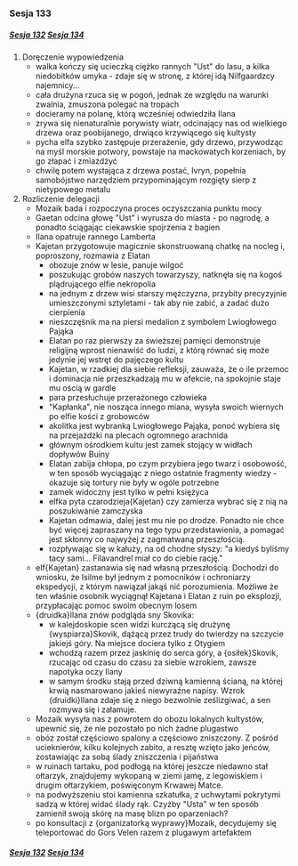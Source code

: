 ### Sesja 133
##### [Sesja 132](#sesja-132) [Sesja 134](#sesja-134)
1. Doręczenie wypowiedzenia
    - walka kończy się ucieczką ciężko rannych "Ust" do lasu, a kilka niedobitków umyka - zdaje się w stronę, z której idą Nilfgaardzcy najemnicy...
    - cała drużyna rzuca się w pogoń, jednak ze względu na warunki zwalnia, zmuszona polegać na tropach
    - docieramy na polanę, którą wcześniej odwiedziła Ilana
    - zrywa się nienaturalnie porywisty wiatr, odcinający nas od wielkiego drzewa oraz poobijanego, drwiąco krzywiącego się kultysty
    - pycha elfa szybko zastępuje przerażenie, gdy drzewo, przywodząc na myśl morskie potwory, powstaje na mackowatych korzeniach, by go złapać i zmiażdżyć
    - chwilę potem wystająca z drzewa postać, Ivryn, popełnia samobójstwo narzędziem przypominającym rozgięty sierp z nietypowego metalu
2. Rozliczenie delegacji
    - Mozaik bada i rozpoczyna proces oczyszczania punktu mocy
    - Gaetan odcina głowę "Ust" i wyrusza do miasta - po nagrodę, a ponadto ściągając ciekawskie spojrzenia z bagien
    - Ilana opatruje rannego Lamberta
    - Kajetan przygotowuje magicznie skonstruowaną chatkę na nocleg i, poproszony, rozmawia z Elatan
        - obozuje znów w lesie, panuje wilgoć
        - poszukując grobów naszych towarzyszy, natknęła się na kogoś plądrującego elfie nekropolia
        - na jednym z drzew wisi starszy mężczyzna, przybity precyzyjnie umieszczonymi sztyletami - tak aby nie zabić, a zadać dużo cierpienia
        - nieszczęśnik ma na piersi medalion z symbolem Lwiogłowego Pająka
        - Elatan po raz pierwszy za świeższej pamięci demonstruje religijną wprost nienawiść do ludzi, z którą równać się może jedynie jej wstręt do pajęczego kultu
        - Kajetan, w rzadkiej dla siebie refleksji, zauważa, że o ile przemoc i dominacja nie przeszkadzają mu w afekcie, na spokojnie staje mu ością w gardle
        - para przesłuchuje przerażonego człowieka
        - "Kapłanka", nie nosząca innego miana, wysyła swoich wiernych po elfie kości z grobowców
        - akolitka jest wybranką Lwiogłowego Pająka, ponoć wybiera się na przejażdżki na plecach ogromnego arachnida
        - głównym ośrodkiem kultu jest zamek stojący w widłach dopływów Buiny
        - Elatan zabija chłopa, po czym przybiera jego twarz i osobowość, w ten sposób wyciągając z niego ostatnie fragmenty wiedzy - okazuje się tortury nie były w ogóle potrzebne
        - zamek widoczny jest tylko w pełni księżyca
        - elfka pyta czarodzieja{Kajetan} czy zamierza wybrać się z nią na poszukiwanie zamczyska
        - Kajetan odmawia, dalej jest mu nie po drodze. Ponadto nie chce być więcej zapraszany na tego typu przedstawienia, a pomagać jest skłonny co najwyżej z zagmatwaną przeszłością.
        - rozpływając się w kałuży, na od chodne słyszy: "a kiedyś byliśmy tacy sami... Filavandrel miał co do ciebie rację."
    - elf{Kajetan} zastanawia się nad własną przeszłością. Dochodzi do wniosku, że Isilme był jednym z pomocników i ochroniarzy ekspedycji, z którym nawiązał jakąś nić porozumienia. Możliwe że ten właśnie osobnik wyciągnął Kajetana i Elatan z ruin po eksplozji, przypłacając pomoc swoim obecnym losem
    - {druidka}Ilana znów podgląda sny Skovika:
        - w kalejdoskopie scen widzi kurczącą się drużynę {wyspiarza}Skovik, dążącą przez trudy do twierdzy na szczycie jakiejś góry. Na miejsce dociera tylko z Otygiem
        - wchodzą razem przez jaskinię do serca góry, a {osiłek}Skovik, rzucając od czasu do czasu za siebie wzrokiem, zawsze napotyka oczy Ilany
        - w samym środku stają przed dziwną kamienną ścianą, na której krwią nasmarowano jakieś niewyraźne napisy. Wzrok {druidki}Ilana zdaje się z niego bezwolnie ześlizgiwać, a sen rozmywa się i załamuje.
    - Mozaik wysyła nas z powrotem do obozu lokalnych kultystów, upewnić się, że nie pozostało po nich żadne plugastwo
    - obóz został częściowo spalony a częściowo zniszczony. Z pośród ucieknierów, kilku kolejnych zabito, a resztę wzięto jako jeńców, zostawiając za sobą ślady zniszczenia i pijaństwa
    - w ruinach tartaku, pod podłogą na której jeszcze niedawno stał ołtarzyk, znajdujemy wykopaną w ziemi jamę, z legowiskiem i drugim ołtarzykiem, poświęconym Krwawej Matce.
    - na podwyższeniu stoi kamienna szkatułka, z uchwytami pokrytymi sadzą w której widać ślady rąk. Czyżby "Usta" w ten sposób zamienił swoją skórę na masę blizn po oparzeniach?
    - po konsultacji z {organizatorką wyprawy}Mozaik, decydujemy się teleportować do Gors Velen razem z plugawym artefaktem
##### [Sesja 132](#sesja-132) [Sesja 134](#sesja-134)